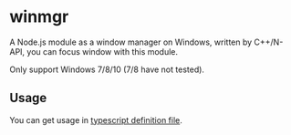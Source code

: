# winmgr

A Node.js module as a window manager on Windows, written by C++/N-API, you can focus window with this module.

Only support Windows 7/8/10 (7/8 have not tested).

## Usage

You can get usage in 
[typescript definition file](https://github.com/pboymt/winmgr/raw/master/index.d.ts).